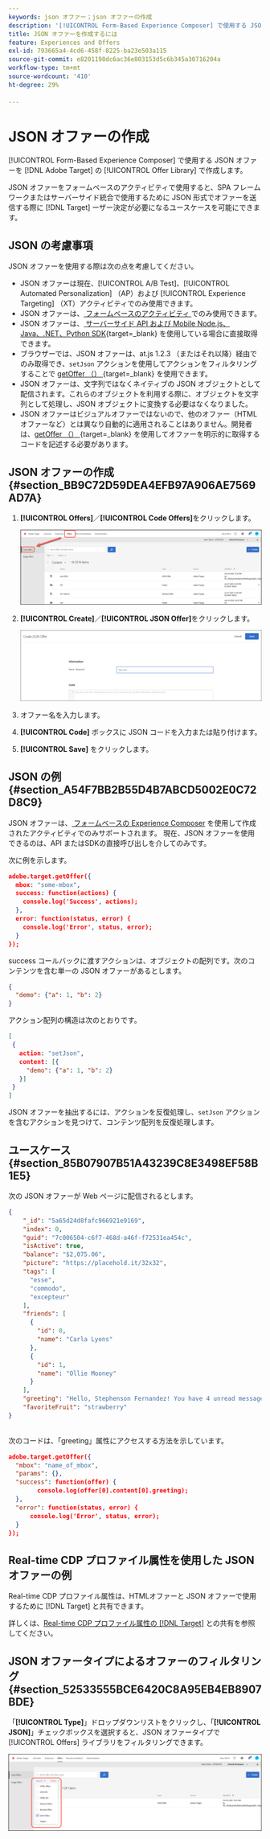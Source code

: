 ```yaml
---
keywords: json オファー；json オファーの作成
description: '[!UICONTROL Form-Based Experience Composer] で使用する JSON オファーをで作成する方法を説明します。'
title: JSON オファーを作成するには
feature: Experiences and Offers
exl-id: 793665a4-4cd6-458f-8225-ba23e503a115
source-git-commit: e8201198dc6ac36e803153d5c6b345a30716204a
workflow-type: tm+mt
source-wordcount: '410'
ht-degree: 29%

---
```


# JSON オファーの作成

[!UICONTROL Form-Based Experience Composer] で使用する JSON オファーを [!DNL Adobe Target] の [!UICONTROL Offer Library] で作成します。

JSON オファーをフォームベースのアクティビティで使用すると、SPA フレームワークまたはサーバーサイド統合で使用するために JSON 形式でオファーを送信する際に [!DNL Target] ーザー決定が必要になるユースケースを可能にできます。

## JSON の考慮事項

JSON オファーを使用する際は次の点を考慮してください。

* JSON オファーは現在、[!UICONTROL A/B Test]、[!UICONTROL Automated Personalization] （AP）および [!UICONTROL Experience Targeting] （XT）アクティビティでのみ使用できます。
* JSON オファーは、[ フォームベースのアクティビティ ](/help/main/c-experiences/form-experience-composer.md) でのみ使用できます。
* JSON オファーは、[ サーバーサイド API および Mobile Node.js、Java、.NET、Python SDK](https://experienceleague.adobe.com/docs/target-dev/developer/server-side/server-side-overview.html?lang=ja){target=_blank} を使用している場合に直接取得できます。
* ブラウザーでは、JSON オファーは、at.js 1.2.3 （またはそれ以降）経由でのみ取得でき、`setJson` アクションを使用してアクションをフィルタリングすることで [getOffer （） ](https://experienceleague.adobe.com/docs/target-dev/developer/client-side/at-js-implementation/functions-overview/adobe-target-getoffer.html){target=_blank} を使用できます。
* JSON オファーは、文字列ではなくネイティブの JSON オブジェクトとして配信されます。これらのオブジェクトを利用する際に、オブジェクトを文字列として処理し、JSON オブジェクトに変換する必要はなくなりました。
* JSON オファーはビジュアルオファーではないので、他のオファー（HTML オファーなど）とは異なり自動的に適用されることはありません。開発者は、[getOffer （） ](https://experienceleague.adobe.com/docs/target-dev/developer/client-side/at-js-implementation/functions-overview/adobe-target-getoffer.html){target=_blank} を使用してオファーを明示的に取得するコードを記述する必要があります。

## JSON オファーの作成 {#section_BB9C72D59DEA4EFB97A906AE7569AD7A}

1. **[!UICONTROL Offers]**／**[!UICONTROL Code Offers]**&#x200B;をクリックします。

   ![ オファー/「コードオファー」タブ ](/help/main/c-experiences/c-manage-content/assets/code-offers-tab.png)

1. **[!UICONTROL Create]**／**[!UICONTROL JSON Offer]**&#x200B;をクリックします。

   ![offer-json 画像 ](assets/offer-json.png)

1. オファー名を入力します。
1. **[!UICONTROL Code]** ボックスに JSON コードを入力または貼り付けます。
1. **[!UICONTROL Save]** をクリックします。

## JSON の例 {#section_A54F7BB2B55D4B7ABCD5002E0C72D8C9}

JSON オファーは、[ フォームベースの Experience Composer](/help/main/c-experiences/form-experience-composer.md) を使用して作成されたアクティビティでのみサポートされます。 現在、JSON オファーを使用できるのは、API またはSDKの直接呼び出しを介してのみです。

次に例を示します。

```json
adobe.target.getOffer({ 
  mbox: "some-mbox", 
  success: function(actions) { 
    console.log('Success', actions); 
  }, 
  error: function(status, error) { 
    console.log('Error', status, error); 
  } 
});
```

success コールバックに渡すアクションは、オブジェクトの配列です。次のコンテンツを含む単一の JSON オファーがあるとします。

```json
{ 
  "demo": {"a": 1, "b": 2} 
}
```

アクション配列の構造は次のとおりです。

```json
[ 
 { 
   action: "setJson", 
   content: [{ 
     "demo": {"a": 1, "b": 2} 
   }] 
 }  
]
```

JSON オファーを抽出するには、アクションを反復処理し、`setJson` アクションを含むアクションを見つけて、コンテンツ配列を反復処理します。

## ユースケース {#section_85B07907B51A43239C8E3498EF58B1E5}

次の JSON オファーが Web ページに配信されるとします。

```json
{ 
    "_id": "5a65d24d8fafc966921e9169", 
    "index": 0, 
    "guid": "7c006504-c6f7-468d-a46f-f72531ea454c", 
    "isActive": true, 
    "balance": "$2,075.06", 
    "picture": "https://placehold.it/32x32", 
    "tags": [ 
      "esse", 
      "commodo", 
      "excepteur"
    ], 
    "friends": [ 
      { 
        "id": 0, 
        "name": "Carla Lyons" 
      }, 
      { 
        "id": 1, 
        "name": "Ollie Mooney" 
      } 
    ], 
    "greeting": "Hello, Stephenson Fernandez! You have 4 unread messages.", 
    "favoriteFruit": "strawberry" 
} 
  
```

次のコードは、「greeting」属性にアクセスする方法を示しています。

```json
adobe.target.getOffer({   
  "mbox": "name_of_mbox", 
  "params": {}, 
  "success": function(offer) {           
        console.log(offer[0].content[0].greeting); 
  },   
  "error": function(status, error) {           
      console.log('Error', status, error); 
  } 
});
```

## Real-time CDP プロファイル属性を使用した JSON オファーの例

Real-time CDP プロファイル属性は、HTMLオファーと JSON オファーで使用するために [!DNL Target] と共有できます。

詳しくは、[Real-time CDP プロファイル属性の  [!DNL Target]](/help/main/c-integrating-target-with-mac/integrating-with-rtcdp.md#rtcdp-profile-attributes) との共有を参照してください。

## JSON オファータイプによるオファーのフィルタリング {#section_52533555BCE6420C8A95EB4EB8907BDE}

「**[!UICONTROL Type]**」ドロップダウンリストをクリックし、「**[!UICONTROL JSON]**」チェックボックスを選択すると、JSON オファータイプで [!UICONTROL Offers] ライブラリをフィルタリングできます。

![offer-json-filter 画像 ](assets/offer-json-filter.png)
